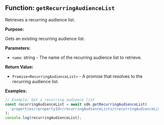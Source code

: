 ## Function: `getRecurringAudienceList`

Retrieves a recurring audience list.

**Purpose:**

Gets an existing recurring audience list.

**Parameters:**

- `name`: string - The name of the recurring audience list to retrieve.

**Return Value:**

- `Promise<RecurringAudienceList>` - A promise that resolves to the recurring audience list.

**Examples:**

```typescript
// Example: Get a recurring audience list
const recurringAudienceList = await sdk.getRecurringAudienceList(
  'properties/<propertyId>/recurringAudienceLists/<recurringAudienceListId>',
);
console.log(recurringAudienceList);
```